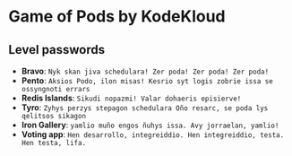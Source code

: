 # Game of Pods by KodeKloud

## Level passwords
- **Bravo**: `Nyk skan jiva schedulara! Zer poda! Zer poda! Zer poda!`
- **Pento**: `Aksios Podo, ilon misas! Kesrio syt logis zobrie issa se ossyngnoti errars`
- **Redis Islands**: `Sikudi nopazmi! Valar dohaeris episierve!`
- **Tyro**: `Zyhys perzys stepagon schedulara Oño resarc, se poda lys qelitsos sikagon`
- **Iron Gallery**: `yamlio muño engos ñuhys issa. Avy jorraelan, yamlio!`
- **Voting app**: `Hen desarrollo, integreiddio. Hen integreiddio, testa. Hen testa, lifa.`
